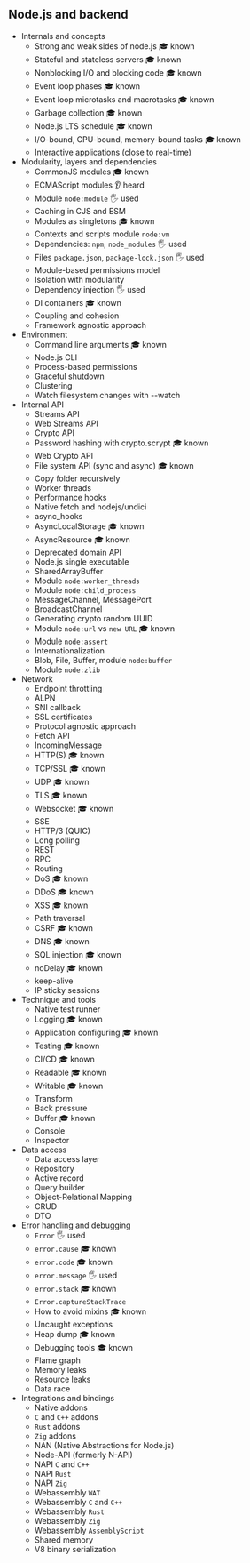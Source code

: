 ## Node.js and backend

- Internals and concepts
  - Strong and weak sides of node.js 🎓 known
  - Stateful and stateless servers 🎓 known
  - Nonblocking I/O and blocking code 🎓 known
  - Event loop phases 🎓 known
  - Event loop microtasks and macrotasks 🎓 known
  - Garbage collection 🎓 known
  - Node.js LTS schedule 🎓 known
  - I/O-bound, CPU-bound, memory-bound tasks 🎓 known
  - Interactive applications (close to real-time)
- Modularity, layers and dependencies
  - CommonJS modules 🎓 known
  - ECMAScript modules 👂 heard
  - Module `node:module` 🖐️ used
  - Caching in CJS and ESM
  - Modules as singletons 🎓 known
  - Contexts and scripts module `node:vm`
  - Dependencies: `npm`, `node_modules` 🖐️ used
  - Files `package.json`, `package-lock.json` 🖐️ used
  - Module-based permissions model
  - Isolation with modularity
  - Dependency injection 🖐️ used
  - DI containers 🎓 known
  - Coupling and cohesion
  - Framework agnostic approach
- Environment
  - Command line arguments 🎓 known
  - Node.js CLI
  - Process-based permissions
  - Graceful shutdown
  - Clustering
  - Watch filesystem changes with --watch
- Internal API
  - Streams API
  - Web Streams API
  - Crypto API
  - Password hashing with crypto.scrypt 🎓 known
  - Web Crypto API
  - File system API (sync and async) 🎓 known
  - Copy folder recursively
  - Worker threads
  - Performance hooks
  - Native fetch and nodejs/undici
  - async_hooks
  - AsyncLocalStorage 🎓 known
  - AsyncResource 🎓 known
  - Deprecated domain API
  - Node.js single executable
  - SharedArrayBuffer
  - Module `node:worker_threads`
  - Module `node:child_process`
  - MessageChannel, MessagePort
  - BroadcastChannel
  - Generating crypto random UUID
  - Module `node:url` vs `new URL` 🎓 known
  - Module `node:assert`
  - Internationalization
  - Blob, File, Buffer, module `node:buffer`
  - Module `node:zlib`
- Network
  - Endpoint throttling
  - ALPN
  - SNI callback
  - SSL certificates
  - Protocol agnostic approach
  - Fetch API
  - IncomingMessage
  - HTTP(S) 🎓 known
  - TCP/SSL 🎓 known
  - UDP 🎓 known
  - TLS 🎓 known
  - Websocket 🎓 known
  - SSE
  - HTTP/3 (QUIC)
  - Long polling
  - REST
  - RPC
  - Routing
  - DoS 🎓 known
  - DDoS 🎓 known
  - XSS 🎓 known
  - Path traversal
  - CSRF 🎓 known
  - DNS 🎓 known
  - SQL injection 🎓 known
  - noDelay 🎓 known
  - keep-alive
  - IP sticky sessions
- Technique and tools
  - Native test runner
  - Logging 🎓 known
  - Application configuring 🎓 known
  - Testing 🎓 known
  - CI/CD 🎓 known
  - Readable 🎓 known
  - Writable 🎓 known
  - Transform
  - Back pressure
  - Buffer 🎓 known
  - Console
  - Inspector
- Data access
  - Data access layer
  - Repository
  - Active record
  - Query builder
  - Object-Relational Mapping
  - CRUD
  - DTO
- Error handling and debugging
  - `Error` 🖐️ used
  - `error.cause` 🎓 known
  - `error.code` 🎓 known
  - `error.message` 🖐️ used
  - `error.stack` 🎓 known
  - `Error.captureStackTrace`
  - How to avoid mixins 🎓 known
  - Uncaught exceptions
  - Heap dump 🎓 known
  - Debugging tools 🎓 known
  - Flame graph
  - Memory leaks
  - Resource leaks
  - Data race
- Integrations and bindings
  - Native addons
  - `C` and `C++` addons
  - `Rust` addons
  - `Zig` addons
  - NAN (Native Abstractions for Node.js)
  - Node-API (formerly N-API)
  - NAPI `C` and `C++`
  - NAPI `Rust`
  - NAPI `Zig`
  - Webassembly `WAT`
  - Webassembly `C` and `C++`
  - Webassembly `Rust`
  - Webassembly `Zig`
  - Webassembly `AssemblyScript`
  - Shared memory
  - V8 binary serialization
